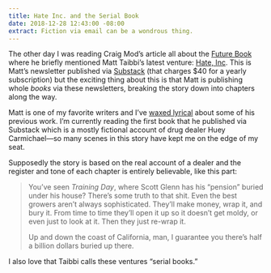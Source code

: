 ```yaml
---
title: Hate Inc. and the Serial Book
date: 2018-12-28 12:43:00 -08:00
extract: Fiction via email can be a wondrous thing.
---
```


The other day I was reading Craig Mod’s article all about the [Future Book](https://www.wired.com/story/future-book-is-here-but-not-what-we-expected/) where he briefly mentioned Matt Taibbi’s latest venture: [Hate, Inc](hatehttps://taibbi.substack.com). This is Matt’s newsletter published via [Substack](https://www.substack.com/) (that charges $40 for a yearly subscription) but the exciting thing about this is that Matt is publishing whole _books_ via these newsletters, breaking the story down into chapters along the way. 

Matt is one of my favorite writers and I’ve [waxed lyrical](https://robinrendle.com/notes/an-archipeligo-man/) about some of his previous work. I’m currently reading the first book that he published via Substack which is a mostly fictional account of drug dealer Huey Carmichael—so many scenes in this story have kept me on the edge of my seat. 

Supposedly the story is based on the real account of a dealer and the register and tone of each chapter is entirely believable, like this part: 

> You’ve seen _Training Day_, where Scott Glenn has his “pension” buried under his house? There’s some truth to that shit. Even the best growers aren’t always sophisticated. They’ll make money, wrap it, and bury it. From time to time they’ll open it up so it doesn’t get moldy, or even just to look at it. Then they just re-wrap it. 
>
> Up and down the coast of California, man, I guarantee you there’s half a billion dollars buried up there. 

I also love that Taibbi calls these ventures “serial books.”